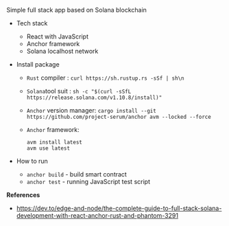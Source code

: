 Simple full stack app based on Solana blockchain

- Tech stack
  + React with JavaScript
  + Anchor framework
  + Solana localhost network

- Install package
  + `Rust` compiler   :  `curl https://sh.rustup.rs -sSf | sh\n`
  + `Solana`tool suit : `sh -c "$(curl -sSfL https://release.solana.com/v1.10.8/install)"`
  + `Anchor` version manager: `cargo install --git https://github.com/project-serum/anchor avm --locked --force
    `
  + `Anchor` framework: 

    ```
    avm install latest
    avm use latest
    ```

- How to run
  + `anchor build` - build smart contract
  + `anchor test` - running JavaScript test script

**References**
+ https://dev.to/edge-and-node/the-complete-guide-to-full-stack-solana-development-with-react-anchor-rust-and-phantom-3291